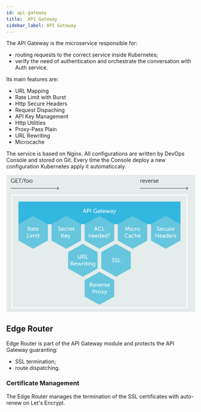 ```yaml
---
id: api-gateway
title:  API Gateway
sidebar_label: API Gateway
---
```

The API Gateway is the microservice responsible for:

- routing requests to the correct service inside Kubernetes;
- verify the need of authentication and orchestrate the conversation with Auth service.

Its main features are:

* URL Mapping
* Rate Limit with Burst
* Http Secure Headers
* Request Dispaching
* API Key Management
* Http Utilities
* Proxy-Pass Plain
* URL Rewriting
* Microcache

The service is based on Nginx. All configurations are written by DevOps Console and stored on Git. Every time the Console deploy a new configuration Kubernetes apply it automaticcaly.

![API Gateway](img/gateway.PNG)

## Edge Router

Edge Router is part of the API Gateway module and protects the API Gateway guaranting:

- SSL termination;
- route dispatching.

### Certificate Management

The Edge Router manages the termination of the SSL certificates with auto-renew on Let's Encrypt.
